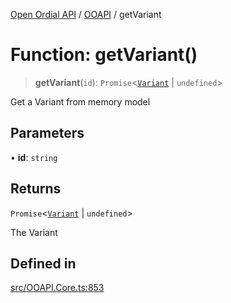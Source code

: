 [Open Ordial API](../../README.md) / [OOAPI](../README.md) / getVariant

# Function: getVariant()

> **getVariant**(`id`): `Promise`\<[`Variant`](../classes/Variant.md) \| `undefined`\>

Get a Variant from memory model

## Parameters

• **id**: `string`

## Returns

`Promise`\<[`Variant`](../classes/Variant.md) \| `undefined`\>

The Variant

## Defined in

[src/OOAPI.Core.ts:853](https://github.com/open-ordinal/open-ordinal-api/blob/853cbf2a017c45362e48e478b4771550a39cd1c4/src/OOAPI.Core.ts#L853)
